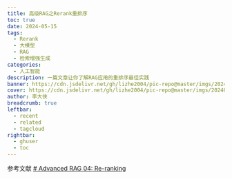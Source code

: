 ```yaml
---
title: 高级RAG之Rerank重排序
toc: true
date: 2024-05-15
tags:
  - Rerank
  - 大模型
  - RAG
  - 检索增强生成
categories:
  - 人工智能
description: 一篇文章让你了解RAG应用的重排序最佳实践
banner: https://cdn.jsdelivr.net/gh/lizhe2004/pic-repo@master/imgs/20240515135124.png
cover: https://cdn.jsdelivr.net/gh/lizhe2004/pic-repo@master/imgs/20240515135124.png
author: 李大侠
breadcrumb: true
leftbar:
  - recent
  - related
  - tagcloud
rightbar:
  - ghuser
  - toc
---
```


参考文献
[# Advanced RAG 04: Re-ranking](https://webcache.googleusercontent.com/search?q=cache:https%3A%2F%2Fpub.towardsai.net%2Fadvanced-rag-04-re-ranking-85f6ae8170b1)